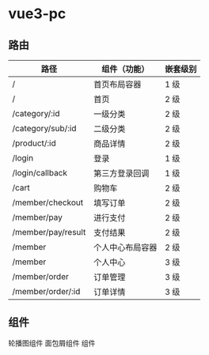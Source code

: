# vue3-pc

## 路由

| 路径               | 组件（功能）     | 嵌套级别 |
| ------------------ | ---------------- | -------- |
| /                  | 首页布局容器     | 1 级     |
| /                  | 首页             | 2 级     |
| /category/:id      | 一级分类         | 2 级     |
| /category/sub/:id  | 二级分类         | 2 级     |
| /product/:id       | 商品详情         | 2 级     |
| /login             | 登录             | 1 级     |
| /login/callback    | 第三方登录回调   | 1 级     |
| /cart              | 购物车           | 2 级     |
| /member/checkout   | 填写订单         | 2 级     |
| /member/pay        | 进行支付         | 2 级     |
| /member/pay/result | 支付结果         | 2 级     |
| /member            | 个人中心布局容器 | 2 级     |
| /member            | 个人中心         | 3 级     |
| /member/order      | 订单管理         | 3 级     |
| /member/order/:id  | 订单详情         | 3 级     |

## 组件

轮播图组件
面包屑组件
组件
